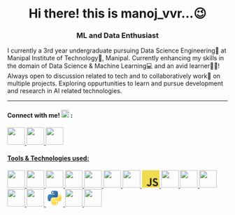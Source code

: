 <h1 align="center">  Hi there! this is manoj_vvr...😉 </h1>
<h3 align="center"> ML and Data Enthusiast </h2>
I currently a 3rd year undergraduate pursuing Data Science Engineering📜 at Manipal Institute of Technology🏫, Manipal. Currently enhancing my skills in the domain of Data Science & Machine Learning💻 and an avid learner🧑‍💻! Always open to discussion related to tech and to collaboratively work🤝 on multiple projects. Exploring oppurtunities to learn and pursue development and research in AI related technologies.
<hr>
<h4> Connect with me! <img src="https://user-images.githubusercontent.com/75264791/190798985-0288e55c-aaec-4d0c-b101-b32fbe51ebf1.png" alt="" width="18" height="18"/>
: </h4>
<p><a href="https://www.linkedin.com/in/atyamvvrmanoj/" target="_blank"> <img src="https://user-images.githubusercontent.com/75264791/190789999-a18481d7-8e6a-4685-b5c3-21f57c74eb9a.png" alt="" width="40" height="40"/</a><a href="https://github.com/manoj24vvr" target="_blank"> <img src="https://user-images.githubusercontent.com/75264791/190791147-61880226-820a-48f9-a418-2a7b696334c9.png" alt="" width="40" height="40"/</a><a href="vvrmanojatyam@gmail.com" target="_blank"> <img src="https://user-images.githubusercontent.com/75264791/190792267-3fac456a-2122-45f0-ba1b-e7df27d50e77.png" alt="" width="40" height="40"/</a> 
</p>

<h4> Tools & Technologies used: </h4>
  <p><img src="https://cdn.icon-icons.com/icons2/2415/PNG/128/c_original_logo_icon_146611.png" alt="" width="40" height="40"> <img src="https://cdn-icons-png.flaticon.com/128/6132/6132222.png" alt="" width="40" height="40"> <img src="https://cdn.icon-icons.com/icons2/2107/PNG/128/file_type_python_icon_130221.png" alt="" width="40" height="40"> <img src="https://cdn.icon-icons.com/icons2/2415/PNG/128/java_original_wordmark_logo_icon_146459.png" alt="" width="40" height="40"> <img src="https://cdn.icon-icons.com/icons2/2107/PNG/128/file_type_html_icon_130541.png" alt="" width="40" height="40"> <img src="https://cdn.icon-icons.com/icons2/2107/PNG/128/file_type_css_icon_130661.png" alt="" width="40" height="40"> <img src="https://cdn.icon-icons.com/icons2/2107/PNG/128/file_type_php_icon_130266.png" alt="" width="40" height="40"> <img src="https://raw.githubusercontent.com/github/explore/80688e429a7d4ef2fca1e82350fe8e3517d3494d/topics/javascript/javascript.png" alt="" width="40" height="40"> <img src="https://cdn.icon-icons.com/icons2/2107/PNG/128/file_type_vscode_icon_130084.png" alt="" width="40" height="40"> <img src="https://cdn.icon-icons.com/icons2/2415/PNG/128/git_original_wordmark_logo_icon_146510.png" alt="" width="40" height="40"> <img src="https://cdn.icon-icons.com/icons2/2429/PNG/128/figma_logo_icon_147289.png" alt="" width="40" height="40"> <img src="https://cdn.icon-icons.com/icons2/2699/PNG/128/tensorflow_logo_icon_168671.png" alt="" width="40" height="40"> <img src="https://cdn.icon-icons.com/icons2/2699/PNG/128/mysql_official_logo_icon_169938.png" alt="" width="40" height="40"> <img src="https://raw.githubusercontent.com/devicons/devicon/master/icons/python/python-original.svg" alt="" width="40" height="40"> <img src="https://camo.githubusercontent.com/69ce21304adac467a8251181f98932e1785abd9d718cdd8edc78d1abbf2dcb49/68747470733a2f2f75706c6f61642e77696b696d656469612e6f72672f77696b6970656469612f636f6d6d6f6e732f302f30352f5363696b69745f6c6561726e5f6c6f676f5f736d616c6c2e737667" alt="" width="40" height="40"> <img src="https://cdn.icon-icons.com/icons2/2667/PNG/128/jupyter_app_icon_161280.png" alt="" width="40" height="40"> </p>

<!--
**manoj24vvr/manoj24vvr** is a ✨ _special_ ✨ repository because its `README.md` (this file) appears on your GitHub profile.

Here are some ideas to get you started:

- 🔭 I’m currently working on ...
- 🌱 I’m currently learning ...
- 👯 I’m looking to collaborate on ...
- 🤔 I’m looking for help with ...
- 💬 Ask me about ...
- 📫 How to reach me: ...
- 😄 Pronouns: ...
- ⚡ Fun fact: ...
-->
